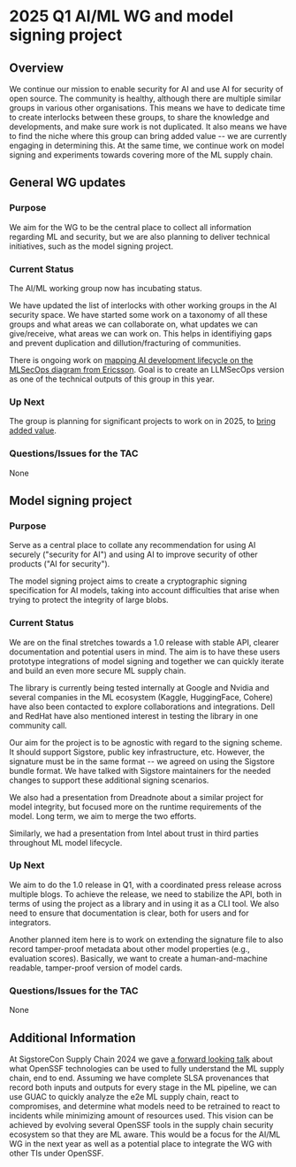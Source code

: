 # 2025 Q1 AI/ML WG and model signing project

## Overview

We continue our mission to enable security for AI and use AI for security of open source. The community is healthy, although there are multiple similar groups in various other organisations. This means we have to dedicate time to create interlocks between these groups, to share the knowledge and developments, and make sure work is not duplicated. It also means we have to find the niche where this group can bring added value -- we are currently engaging in determining this. At the same time, we continue work on model signing and experiments towards covering more of the ML supply chain.

## General WG updates

### Purpose

We aim for the WG to be the central place to collect all information regarding ML and security, but we are also planning to deliver technical initiatives, such as the model signing project.

### Current Status

The AI/ML working group now has incubating status.

We have updated the list of interlocks with other working groups in the AI security space. We have started some work on a taxonomy of all these groups and what areas we can collaborate on, what updates we can give/receive, what areas we can work on.  This helps in identifiying gaps and prevent duplication and dillution/fracturing of communities.

There is ongoing work on [mapping AI development lifecycle on the MLSecOps diagram from Ericsson](https://github.com/ossf/ai-ml-security/issues/16). Goal is to create an LLMSecOps version as one of the technical outputs of this group in this year.

### Up Next

The group is planning for significant projects to work on in 2025, to [bring
added value](https://github.com/ossf/ai-ml-security/issues/26).

### Questions/Issues for the TAC

None

## Model signing project

### Purpose

Serve as a central place to collate any recommendation for using AI securely ("security for AI") and using AI to improve security of other products ("AI for security").

The model signing project aims to create a cryptographic signing specification for AI models, taking into account difficulties that arise when trying to protect the integrity of large blobs.

### Current Status

We are on the final stretches towards a 1.0 release with stable API, clearer documentation and potential users in mind. The aim is to have these users prototype integrations of model signing and together we can quickly iterate and build an even more secure ML supply chain.

The library is currently being tested internally at Google and Nvidia and several companies in the ML ecosystem (Kaggle, HuggingFace, Cohere) have also been contacted to explore collaborations and integrations. Dell and RedHat have also mentioned interest in testing the library in one community call.

Our aim for the project is to be agnostic with regard to the signing scheme. It should support Sigstore, public key infrastructure, etc. However, the signature must be in the same format -- we agreed on using the Sigstore bundle format. We have talked with Sigstore maintainers for the needed changes to support these additional signing scenarios.

We also had a presentation from Dreadnote about a similar project for model integrity, but focused more on the runtime requirements of the model. Long term, we aim to merge the two efforts.

Similarly, we had a presentation from Intel about trust in third parties throughout ML model lifecycle.

### Up Next

We aim to do the 1.0 release in Q1, with a coordinated press release across multiple blogs. To achieve the release, we need to stabilize the API, both in terms of using the project as a library and in using it as a CLI tool. We also need to ensure that documentation is clear, both for users and for integrators.

Another planned item here is to work on extending the signature file to also record tamper-proof metadata about other model properties (e.g., evaluation scores). Basically, we want to create a human-and-machine readable, tamper-proof version of model cards.

### Questions/Issues for the TAC

None

## Additional Information

At SigstoreCon Supply Chain 2024 we gave [a forward looking talk](https://www.youtube.com/watch?v=uqU3fnmK0BA&list=PLM6mY5TOhY1E02_fQWqfQk_gMRHHtX0q6&index=4) about what OpenSSF technologies can be used to fully understand the ML supply chain, end to end. Assuming we have complete SLSA provenances that record both inputs and outputs for every stage in the ML pipeline, we can use GUAC to quickly analyze the e2e ML supply chain, react to compromises, and determine what models need to be retrained to react to incidents while minimizing amount of resources used. This vision can be achieved by evolving several OpenSSF tools in the supply chain security ecosystem so that they are ML aware. This would be a focus for the AI/ML WG in the next year as well as a potential place to integrate the WG with other TIs under OpenSSF.
